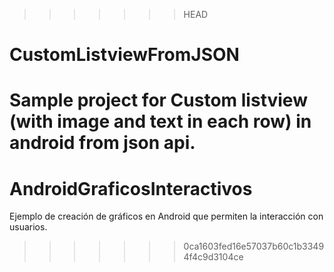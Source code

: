 ﻿>>>>>>> HEAD
# CustomListviewFromJSON
Sample project for Custom listview (with image and text in each row) in android from json api.
=======
# AndroidGraficosInteractivos
Ejemplo de creación de gráficos en Android que permiten la interacción con usuarios. 
>>>>>>> 0ca1603fed16e57037b60c1b33494f4c9d3104ce

